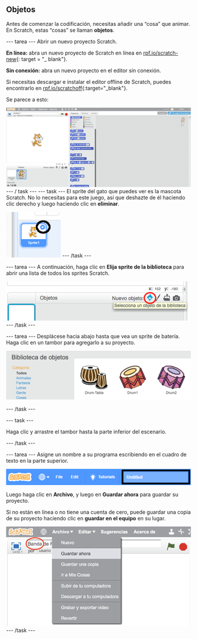 ## Objetos

Antes de comenzar la codificación, necesitas añadir una “cosa” que animar. En Scratch, estas “cosas” se llaman **objetos**.

\--- tarea \--- Abrir un nuevo proyecto Scratch.

**En línea:** abra un nuevo proyecto de Scratch en línea en [rpf.io/scratch-new](http://rpf.io/scratch-new){: target = "_ blank"}.

**Sin conexión:** abra un nuevo proyecto en el editor sin conexión.

Si necesitas descargar e instalar el editor offline de Scratch, puedes encontrarlo en [rpf.io/scratchoff](http://rpf.io/scratchoff){:target="_blank"}.

Se parece a esto:

![captura de pantalla](images/band-scratch.png) \--- / task \--- \--- task \--- El sprite del gato que puedes ver es la mascota Scratch. No lo necesitas para este juego, así que deshazte de él haciendo clic derecho y luego haciendo clic en **eliminar**.

![screenshot](images/band-delete-annotated.png) \--- /task \---

\--- tarea \--- A continuación, haga clic en **Elija sprite de la biblioteca** para abrir una lista de todos los sprites Scratch.

![captura de pantalla](images/band-sprite-library.png) \--- /task \---

\--- tarea \--- Desplácese hacia abajo hasta que vea un sprite de batería. Haga clic en un tambor para agregarlo a su proyecto.

![screenshot](images/band-sprite-drum.png)

\--- /task \---

\--- task \---

Haga clic y arrastre el tambor hasta la parte inferior del escenario.

\--- /task \---

\--- tarea \--- Asigne un nombre a su programa escribiendo en el cuadro de texto en la parte superior.

![nombre](images/band-name-annotated.png)

Luego haga clic en **Archivo**, y luego en **Guardar ahora** para guardar su proyecto.

Si no están en línea o no tiene una cuenta de cero, puede guardar una copia de su proyecto haciendo clic en **guardar en el equipo** en su lugar.

![captura de pantalla](images/band-save.png) \--- /task \---
